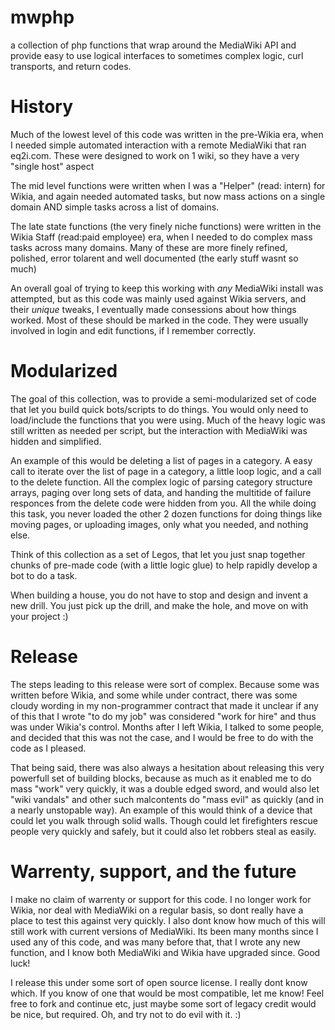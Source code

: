 mwphp
=====

a collection of php functions that wrap around the MediaWiki API and provide easy to use logical interfaces to sometimes complex logic, curl transports, and return codes.

History
=======

Much of the lowest level of this code was written in the pre-Wikia era, when I needed simple automated interaction with a remote MediaWiki that ran eq2i.com. These were designed to work on 1 wiki, so they have a very "single host" aspect

The mid level functions were written when I was a "Helper" (read: intern) for Wikia, and again needed automated tasks, but now mass actions on a single domain AND simple tasks across a list of domains.

The late state functions (the very finely niche functions) were written in the Wikia Staff (read:paid employee) era, when I needed to do complex mass tasks across many domains. Many of these are more finely refined, polished, error tolarent and well documented (the early stuff wasnt so much)

An overall goal of trying to keep this working with *any* MediaWiki install was attempted, but as this code was mainly used against Wikia servers, and their *unique*  tweaks, I eventually made consessions about how things worked. Most of these should be marked in the code. They were usually involved in login and edit functions, if I remember correctly.

Modularized
===========

The goal of this collection, was to provide a semi-modularized set of code that let you build quick bots/scripts to do things. You would only need to load/include the functions that you were using. Much of the heavy logic was still written as needed per script, but the interaction with MediaWiki was hidden and simplified.

An example of this would be deleting a list of pages in a category. A easy call to iterate over the list of page in a category, a little loop logic, and a call to the delete function. All the complex logic of parsing category structure arrays, paging over long sets of data, and handing the multitide of failure responces from the delete code were hidden from you. All the while doing this task, you never loaded the other 2 dozen functions for doing things like moving pages, or uploading images, only what you needed, and nothing else.

Think of this collection as a set of Legos, that let you just snap together chunks of pre-made code (with a little logic glue) to help rapidly develop a bot to do a task.

When building a house, you do not have to stop and design and invent a new drill. You just pick up the drill, and make the hole, and move on with your project :)

Release
=======
The steps leading to this release were sort of complex. Because some was written before Wikia, and some while under contract, there was some cloudy wording in my non-programmer contract that made it unclear if any of this that I wrote "to do my job" was considered "work for hire" and thus was under Wikia's control. Months after I left Wikia, I talked to some people, and decided that this was not the case, and I would be free to do with the code as I pleased.

That being said, there was also always a hesitation about releasing this very powerfull set of building blocks, because as much as it enabled me to do mass "work" very quickly, it was a double edged sword, and would also let "wiki vandals" and other such malcontents do "mass evil" as quickly (and in a nearly unstopable way). An example of this would think of a device that could let you walk through solid walls. Though could let firefighters rescue people very quickly and safely, but it could also let robbers steal as easily.


Warrenty, support, and the future
=

I make no claim of warrenty or support for this code. I no longer work for Wikia, nor deal with MediaWiki on a regular basis, so dont really have a place to test this against very quickly. I also dont know how much of this will still work with current versions of MediaWiki. Its been many months since I used any of this code, and was many before that, that I wrote any new function, and I know both MediaWiki and Wikia have upgraded since. Good luck!

I release this under some sort of open source license. I really dont know which. If you know of one that would be most compatible, let me know! Feel free to fork and continue etc, just maybe some sort of legacy credit would be nice, but required. Oh, and try not to do evil with it. :)